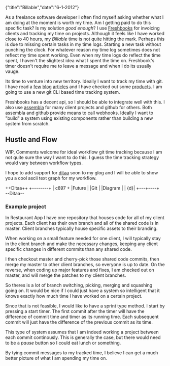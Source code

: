 {"title":"Billable","date":"6-1-2012"}

As a freelance software developer I often find myself asking whether
what I am doing at the moment is worth my time. Am I getting paid to do
this specific task? Is my solution *good enough*? I use
[Freshbooks](http://www.freshbooks.com) for invoicing clients and
tracking my time on projects. Although it feels like I have worked close
to 40 hours, my *Billable* time is not quite hitting the mark. Perhaps
this is due to missing certain tasks in my time logs. Starting a new
task without punching the clock. For whatever reason my time log
sometimes does not reflect my time spent working. Even when my time logs
do reflect the time spent, I haven't the slightest idea what I spent the
time on. Freshbook's timer doesn't require me to leave a message and
when I do its usually vauge.

Its time to venture into new territory. Ideally I want to track my time
with git. I have read a
[few](http://andy.delcambre.com/2008/02/06/git-time-tracking.html)
[blog](http://mir.aculo.us/2009/10/12/instant-time-tracking-from-git-commit-messages/)
[articles](https://github.com/rcrowley/gitpaid) and I have checked out
some [products](http://letsfreckle.com/). I am going to use a new git
CLI based time tracking system.

Freshbooks has a decent api, so I should be able to integrate well with
this. I also use [assembla](https://www.assembla.com/) for many client
projects and github for others. Both assembla and github provide means
to call webhooks. Ideally I want to "build" a system using existing
components rather than building a new system from scratch.

Hustle and Flow
---------------

WIP, Comments welcome for ideal workflow git time tracking
because I am not quite sure the way I want to do this. I guess the time
tracking strategy would vary between workflow types. 

I hope to add support for [ditaa](http://ditaa.org/ditaa/) soon to my
glog and I will be able to show you a cool ascii text graph for my
workflow.

++Ditaa++
     +--------+
     | c897   +
     |Future  |
     |Git     |
     |Diagram |
     |     {d}| 
     +---+----+  
--Ditaa--

### Example project

In Restaurant App I have one repository that houses code for all of my
client projects. Each client has their own branch and all of the shared
code is in master. Client branches typically house specific assets to
their branding.

When working on a small feature needed for one client, I will typically
stay in the client branch and make the necessary changes, keeping any
client specific changes in different commits than any shared code.

I then checkout master and cherry-pick those shared code commits, then
merge my master to other client branches, so everyone is up to date. On
the reverse, when coding up major features and fixes, I am checked out
on master, and will merge the patches to my client branches.

So theres is a lot of branch switching, picking, merging and squashing
going on. It would be nice if I could just have a system so intelligent
that it knows exactly how much time I have worked on a certain project.

Since that is not feasible, I would like to have a sprint type method. I
start by pressing a start timer. The first commit after the timer will
have the difference of commit time and timer as its running time. Each
subsequent commit will just have the difference of the previous commit
as its time.

This type of system assumes that I am indeed working a project between
each commit continously. This is generally the case, but there would
need to be a *pause* button so I could eat lunch or something.

By tying commit messages to my tracked time, I believe I can get a much
better picture of what I am spending my time on.
